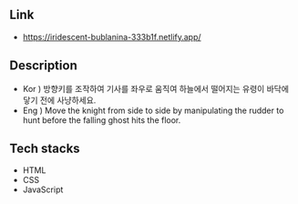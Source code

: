 ## Link
- https://iridescent-bublanina-333b1f.netlify.app/

## Description
- Kor ) 방향키를 조작하여 기사를 좌우로 움직여 하늘에서 떨어지는 유령이 바닥에 닿기 전에 사냥하세요.
- Eng ) Move the knight from side to side by manipulating the rudder to hunt before the falling ghost hits the floor.

## Tech stacks
- HTML
- CSS
- JavaScript
